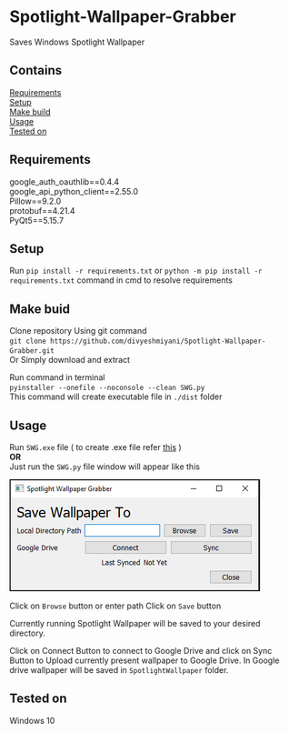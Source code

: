 # Spotlight-Wallpaper-Grabber
Saves Windows Spotlight Wallpaper

## Contains
[Requirements](https://github.com/divyeshmiyani/Spotlight-Wallpaper-Grabber#requirements)  
[Setup](https://github.com/divyeshmiyani/Spotlight-Wallpaper-Grabber#setup)  
[Make build](https://github.com/divyeshmiyani/Spotlight-Wallpaper-Grabber#make-buid)  
[Usage](https://github.com/divyeshmiyani/Spotlight-Wallpaper-Grabber#usage)  
[Tested on](https://github.com/divyeshmiyani/Spotlight-Wallpaper-Grabber#tested-on)

## Requirements  
google_auth_oauthlib==0.4.4  
google_api_python_client==2.55.0  
Pillow==9.2.0  
protobuf==4.21.4  
PyQt5==5.15.7  

## Setup

Run `pip install -r requirements.txt` or `python -m pip install -r requirements.txt` command in cmd to resolve requirements

## Make buid
Clone repository Using git command  
`git clone https://github.com/divyeshmiyani/Spotlight-Wallpaper-Grabber.git `  
Or Simply download and extract  

Run command in terminal  
`pyinstaller --onefile --noconsole --clean SWG.py`  
This command will create executable file in `./dist` folder  

## Usage
Run `SWG.exe` file ( to create .exe file refer [this](https://github.com/divyeshmiyani/Spotlight-Wallpaper-Grabber#make-buid) )  
**OR**  
Just run the `SWG.py` file
window will appear like this  

<img src=Screenshots/first_screen.png>  

Click on `Browse` button or enter path
Click on `Save` button  

Currently running Spotlight Wallpaper will be saved to your desired directory.

Click on Connect Button to connect to Google Drive and click on Sync Button to Upload currently present wallpaper to Google Drive.
In Google drive wallpaper will be saved in `SpotlightWallpaper` folder.

## Tested on
Windows 10
